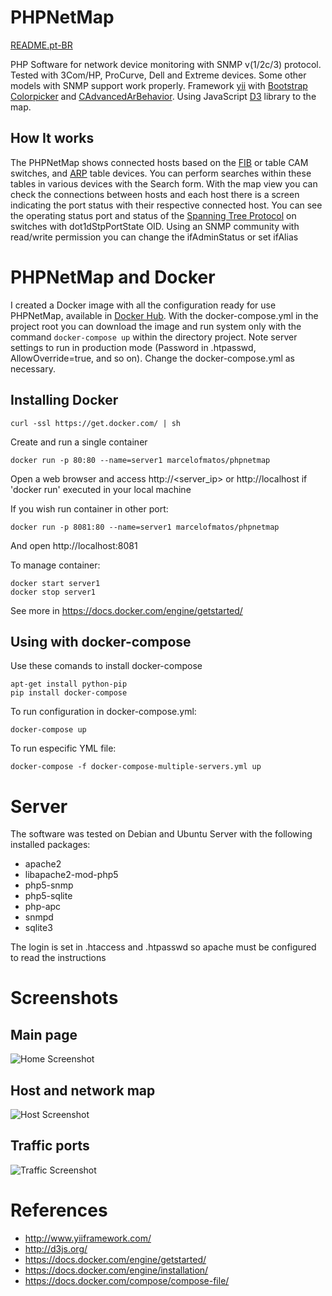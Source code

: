 # PHPNetMap

[README.pt-BR](https://github.com/marcelofmatos/phpnetmap/blob/master/README.pt-BR.md)

PHP Software for network device monitoring with
SNMP v(1/2c/3) protocol. Tested with 3Com/HP, ProCurve, Dell and Extreme devices.
Some other models with SNMP support work properly.
Framework [yii](http://www.yiiframework.com/) with
[Bootstrap](http://www.yiiframework.com/extension/bootstrap)
[Colorpicker](http://www.yiiframework.com/extension/colorpicker) and
[CAdvancedArBehavior](http://www.yiiframework.com/extension/cadvancedarbehavior).
Using JavaScript [D3](http://d3js.org/) library  to the map.


## How It works

The PHPNetMap shows connected hosts based on the [FIB](https://en.wikipedia.org/wiki/Forwarding_information_base)
or table CAM switches, and [ARP](https://en.wikipedia.org/wiki/Address_Resolution_Protocol) table 
devices. You can perform searches within these tables in various
devices with the Search form. With the map view you can check the connections 
between hosts and each host there is a screen indicating the  port status with 
their respective connected host. You can see the operating status port and 
status of the [Spanning Tree Protocol](https://en.wikipedia.org/wiki/Spanning_Tree_Protocol) 
on switches with dot1dStpPortState OID. Using an SNMP community with read/write 
permission you can change the ifAdminStatus or set ifAlias


# PHPNetMap and Docker

I created a Docker image with all the configuration ready for use PHPNetMap,
available in [Docker Hub](https://hub.docker.com/r/marcelofmatos/phpnetmap/).
With the docker-compose.yml in the project root you can download the image and run
system only with the command `docker-compose up` within the directory
project. Note server settings to run in production mode (Password in .htpasswd, 
AllowOverride=true, and so on). Change the docker-compose.yml as necessary.

## Installing Docker
```
curl -ssl https://get.docker.com/ | sh
```

Create and run a single container
```
docker run -p 80:80 --name=server1 marcelofmatos/phpnetmap
```

Open a web browser and access http://<server_ip> or http://localhost if 'docker run' executed in your local machine

If you wish run container in other port:
```
docker run -p 8081:80 --name=server1 marcelofmatos/phpnetmap
```
And open http://localhost:8081


To manage container:
```
docker start server1
docker stop server1
```

See more in https://docs.docker.com/engine/getstarted/


## Using with docker-compose

Use these comands to install docker-compose
```
apt-get install python-pip
pip install docker-compose
```

To run configuration in docker-compose.yml:
```
docker-compose up
```

To run especific YML file:
```
docker-compose -f docker-compose-multiple-servers.yml up
```

# Server

The software was tested on Debian and Ubuntu Server with the following 
installed packages:

* apache2
* libapache2-mod-php5
* php5-snmp
* php5-sqlite
* php-apc
* snmpd
* sqlite3

The login is set in .htaccess and .htpasswd so apache must be configured to 
read the instructions


# Screenshots

## Main page
![Home Screenshot](https://raw.githubusercontent.com/marcelofmatos/phpnetmap/master/images/screenshot_home.png)

## Host and network map
![Host Screenshot](https://raw.githubusercontent.com/marcelofmatos/phpnetmap/master/images/screenshot_host.png)

## Traffic ports
![Traffic Screenshot](https://raw.githubusercontent.com/marcelofmatos/phpnetmap/master/images/screenshot_traffic.png)


# References
* http://www.yiiframework.com/
* http://d3js.org/
* https://docs.docker.com/engine/getstarted/
* https://docs.docker.com/engine/installation/
* https://docs.docker.com/compose/compose-file/

